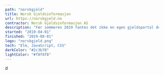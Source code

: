 ```yaml
---
path: "norskgjeld"
title: Norsk Gjeldsinformasjon
url: https://norskgjeld.no
contractor: Norsk Gjeldsinformasjon AS
description: "Før sommeren 2019 fantes det ikke en egen gjeldsportal der en kunne få oversikt over egen usikret gjeld. I Kantega-teamet bidro jeg på frontend-siden med språkene Elm, JavaScript og CSS."
started: "2019-04-01"
finished: "2019-08-01"
logo: "norskgjeld.png"
tech: "Elm, JavaScript, CSS"
darkColor: "#2c3b70"
lightColor: "#f8f8f8"
---
```


d
